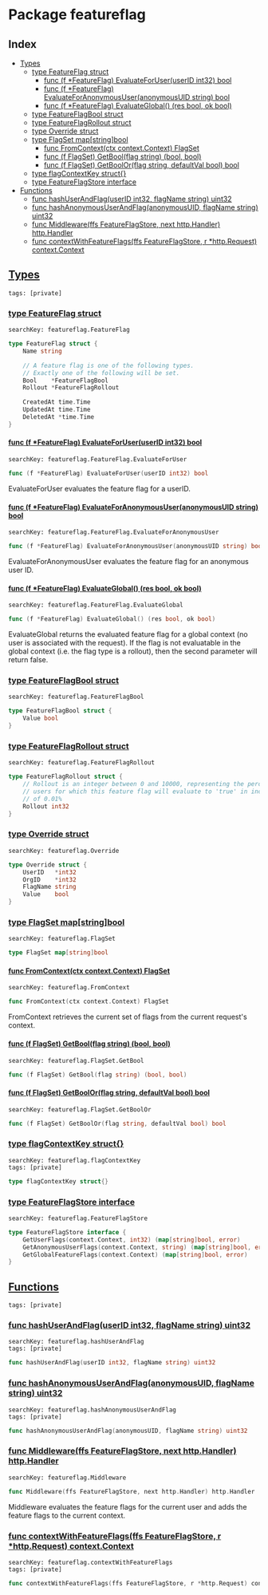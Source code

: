 # Package featureflag

## Index

* [Types](#type)
    * [type FeatureFlag struct](#FeatureFlag)
        * [func (f *FeatureFlag) EvaluateForUser(userID int32) bool](#FeatureFlag.EvaluateForUser)
        * [func (f *FeatureFlag) EvaluateForAnonymousUser(anonymousUID string) bool](#FeatureFlag.EvaluateForAnonymousUser)
        * [func (f *FeatureFlag) EvaluateGlobal() (res bool, ok bool)](#FeatureFlag.EvaluateGlobal)
    * [type FeatureFlagBool struct](#FeatureFlagBool)
    * [type FeatureFlagRollout struct](#FeatureFlagRollout)
    * [type Override struct](#Override)
    * [type FlagSet map[string]bool](#FlagSet)
        * [func FromContext(ctx context.Context) FlagSet](#FromContext)
        * [func (f FlagSet) GetBool(flag string) (bool, bool)](#FlagSet.GetBool)
        * [func (f FlagSet) GetBoolOr(flag string, defaultVal bool) bool](#FlagSet.GetBoolOr)
    * [type flagContextKey struct{}](#flagContextKey)
    * [type FeatureFlagStore interface](#FeatureFlagStore)
* [Functions](#func)
    * [func hashUserAndFlag(userID int32, flagName string) uint32](#hashUserAndFlag)
    * [func hashAnonymousUserAndFlag(anonymousUID, flagName string) uint32](#hashAnonymousUserAndFlag)
    * [func Middleware(ffs FeatureFlagStore, next http.Handler) http.Handler](#Middleware)
    * [func contextWithFeatureFlags(ffs FeatureFlagStore, r *http.Request) context.Context](#contextWithFeatureFlags)


## <a id="type" href="#type">Types</a>

```
tags: [private]
```

### <a id="FeatureFlag" href="#FeatureFlag">type FeatureFlag struct</a>

```
searchKey: featureflag.FeatureFlag
```

```Go
type FeatureFlag struct {
	Name string

	// A feature flag is one of the following types.
	// Exactly one of the following will be set.
	Bool    *FeatureFlagBool
	Rollout *FeatureFlagRollout

	CreatedAt time.Time
	UpdatedAt time.Time
	DeletedAt *time.Time
}
```

#### <a id="FeatureFlag.EvaluateForUser" href="#FeatureFlag.EvaluateForUser">func (f *FeatureFlag) EvaluateForUser(userID int32) bool</a>

```
searchKey: featureflag.FeatureFlag.EvaluateForUser
```

```Go
func (f *FeatureFlag) EvaluateForUser(userID int32) bool
```

EvaluateForUser evaluates the feature flag for a userID. 

#### <a id="FeatureFlag.EvaluateForAnonymousUser" href="#FeatureFlag.EvaluateForAnonymousUser">func (f *FeatureFlag) EvaluateForAnonymousUser(anonymousUID string) bool</a>

```
searchKey: featureflag.FeatureFlag.EvaluateForAnonymousUser
```

```Go
func (f *FeatureFlag) EvaluateForAnonymousUser(anonymousUID string) bool
```

EvaluateForAnonymousUser evaluates the feature flag for an anonymous user ID. 

#### <a id="FeatureFlag.EvaluateGlobal" href="#FeatureFlag.EvaluateGlobal">func (f *FeatureFlag) EvaluateGlobal() (res bool, ok bool)</a>

```
searchKey: featureflag.FeatureFlag.EvaluateGlobal
```

```Go
func (f *FeatureFlag) EvaluateGlobal() (res bool, ok bool)
```

EvaluateGlobal returns the evaluated feature flag for a global context (no user is associated with the request). If the flag is not evaluatable in the global context (i.e. the flag type is a rollout), then the second parameter will return false. 

### <a id="FeatureFlagBool" href="#FeatureFlagBool">type FeatureFlagBool struct</a>

```
searchKey: featureflag.FeatureFlagBool
```

```Go
type FeatureFlagBool struct {
	Value bool
}
```

### <a id="FeatureFlagRollout" href="#FeatureFlagRollout">type FeatureFlagRollout struct</a>

```
searchKey: featureflag.FeatureFlagRollout
```

```Go
type FeatureFlagRollout struct {
	// Rollout is an integer between 0 and 10000, representing the percent of
	// users for which this feature flag will evaluate to 'true' in increments
	// of 0.01%
	Rollout int32
}
```

### <a id="Override" href="#Override">type Override struct</a>

```
searchKey: featureflag.Override
```

```Go
type Override struct {
	UserID   *int32
	OrgID    *int32
	FlagName string
	Value    bool
}
```

### <a id="FlagSet" href="#FlagSet">type FlagSet map[string]bool</a>

```
searchKey: featureflag.FlagSet
```

```Go
type FlagSet map[string]bool
```

#### <a id="FromContext" href="#FromContext">func FromContext(ctx context.Context) FlagSet</a>

```
searchKey: featureflag.FromContext
```

```Go
func FromContext(ctx context.Context) FlagSet
```

FromContext retrieves the current set of flags from the current request's context. 

#### <a id="FlagSet.GetBool" href="#FlagSet.GetBool">func (f FlagSet) GetBool(flag string) (bool, bool)</a>

```
searchKey: featureflag.FlagSet.GetBool
```

```Go
func (f FlagSet) GetBool(flag string) (bool, bool)
```

#### <a id="FlagSet.GetBoolOr" href="#FlagSet.GetBoolOr">func (f FlagSet) GetBoolOr(flag string, defaultVal bool) bool</a>

```
searchKey: featureflag.FlagSet.GetBoolOr
```

```Go
func (f FlagSet) GetBoolOr(flag string, defaultVal bool) bool
```

### <a id="flagContextKey" href="#flagContextKey">type flagContextKey struct{}</a>

```
searchKey: featureflag.flagContextKey
tags: [private]
```

```Go
type flagContextKey struct{}
```

### <a id="FeatureFlagStore" href="#FeatureFlagStore">type FeatureFlagStore interface</a>

```
searchKey: featureflag.FeatureFlagStore
```

```Go
type FeatureFlagStore interface {
	GetUserFlags(context.Context, int32) (map[string]bool, error)
	GetAnonymousUserFlags(context.Context, string) (map[string]bool, error)
	GetGlobalFeatureFlags(context.Context) (map[string]bool, error)
}
```

## <a id="func" href="#func">Functions</a>

```
tags: [private]
```

### <a id="hashUserAndFlag" href="#hashUserAndFlag">func hashUserAndFlag(userID int32, flagName string) uint32</a>

```
searchKey: featureflag.hashUserAndFlag
tags: [private]
```

```Go
func hashUserAndFlag(userID int32, flagName string) uint32
```

### <a id="hashAnonymousUserAndFlag" href="#hashAnonymousUserAndFlag">func hashAnonymousUserAndFlag(anonymousUID, flagName string) uint32</a>

```
searchKey: featureflag.hashAnonymousUserAndFlag
tags: [private]
```

```Go
func hashAnonymousUserAndFlag(anonymousUID, flagName string) uint32
```

### <a id="Middleware" href="#Middleware">func Middleware(ffs FeatureFlagStore, next http.Handler) http.Handler</a>

```
searchKey: featureflag.Middleware
```

```Go
func Middleware(ffs FeatureFlagStore, next http.Handler) http.Handler
```

Middleware evaluates the feature flags for the current user and adds the feature flags to the current context. 

### <a id="contextWithFeatureFlags" href="#contextWithFeatureFlags">func contextWithFeatureFlags(ffs FeatureFlagStore, r *http.Request) context.Context</a>

```
searchKey: featureflag.contextWithFeatureFlags
tags: [private]
```

```Go
func contextWithFeatureFlags(ffs FeatureFlagStore, r *http.Request) context.Context
```

